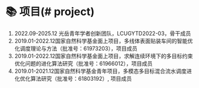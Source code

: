 # 📚 项目(# project)
1. 2022.09-2025.12 光岳青年学者创新团队，LCUGYTD2022-03，骨干成员
2. 2019.01-2022.12国家自然科学基金面上项目，多线体表面贴装车间的智能优化调度理论与方法（批准号：61973203），项目成员
3. 2019.01-2022.12国家自然科学基金面上项目，求解连续环境下的多目标约束优化问题的进化算法研究（批准号：61966012），项目成员
4. 2019.01-2021.12国家自然科学基金青年项目，多模态多目标混合流水调度进化优化算法研究（批准号：61803192）, 项目成员

